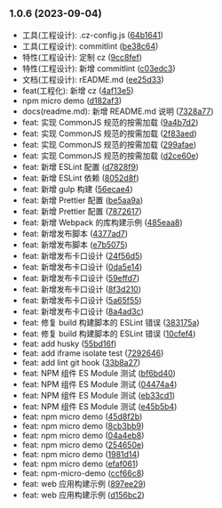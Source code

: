 ## <small>1.0.6 (2023-09-04)</small>

* 工具(工程设计): .cz-config.js ([64b1641](https://github.com/ziyi2/micro-framework/commit/64b1641))
* 工具(工程设计): commitlint ([be38c64](https://github.com/ziyi2/micro-framework/commit/be38c64))
* 特性(工程设计): 定制 cz ([9cc8fef](https://github.com/ziyi2/micro-framework/commit/9cc8fef))
* 特性(工程设计): 新增  commitlint ([c03edc3](https://github.com/ziyi2/micro-framework/commit/c03edc3))
* 文档(工程设计): rEADME.md ([ee25d33](https://github.com/ziyi2/micro-framework/commit/ee25d33))
* feat(工程化): 新增 cz ([4af13e5](https://github.com/ziyi2/micro-framework/commit/4af13e5))
* npm micro demo ([d182af3](https://github.com/ziyi2/micro-framework/commit/d182af3))
* docs(readme.md): 新增 README.md 说明 ([7328a77](https://github.com/ziyi2/micro-framework/commit/7328a77))
* feat: 实现 CommonJS 规范的按需加载 ([9a4b7d2](https://github.com/ziyi2/micro-framework/commit/9a4b7d2))
* feat: 实现 CommonJS 规范的按需加载 ([2f83aed](https://github.com/ziyi2/micro-framework/commit/2f83aed))
* feat: 实现 CommonJS 规范的按需加载 ([299afae](https://github.com/ziyi2/micro-framework/commit/299afae))
* feat: 实现 CommonJS 规范的按需加载 ([d2ce60e](https://github.com/ziyi2/micro-framework/commit/d2ce60e))
* feat: 新增 ESLint 配置 ([d7828f9](https://github.com/ziyi2/micro-framework/commit/d7828f9))
* feat: 新增 ESLint 依赖 ([8052d8f](https://github.com/ziyi2/micro-framework/commit/8052d8f))
* feat: 新增 gulp 构建 ([56ecae4](https://github.com/ziyi2/micro-framework/commit/56ecae4))
* feat: 新增 Prettier 配置 ([be5aa9a](https://github.com/ziyi2/micro-framework/commit/be5aa9a))
* feat: 新增 Prettier 配置 ([7872617](https://github.com/ziyi2/micro-framework/commit/7872617))
* feat: 新增 Webpack 的库构建示例 ([485eaa8](https://github.com/ziyi2/micro-framework/commit/485eaa8))
* feat: 新增发布脚本 ([4377ad7](https://github.com/ziyi2/micro-framework/commit/4377ad7))
* feat: 新增发布脚本 ([e7b5075](https://github.com/ziyi2/micro-framework/commit/e7b5075))
* feat: 新增发布卡口设计 ([24f56d5](https://github.com/ziyi2/micro-framework/commit/24f56d5))
* feat: 新增发布卡口设计 ([0da5e14](https://github.com/ziyi2/micro-framework/commit/0da5e14))
* feat: 新增发布卡口设计 ([59effd7](https://github.com/ziyi2/micro-framework/commit/59effd7))
* feat: 新增发布卡口设计 ([8f3d210](https://github.com/ziyi2/micro-framework/commit/8f3d210))
* feat: 新增发布卡口设计 ([5a65f55](https://github.com/ziyi2/micro-framework/commit/5a65f55))
* feat: 新增发布卡口设计 ([8a4ad3c](https://github.com/ziyi2/micro-framework/commit/8a4ad3c))
* feat: 修复 build 构建脚本的 ESLint 错误 ([383175a](https://github.com/ziyi2/micro-framework/commit/383175a))
* feat: 修复 build 构建脚本的 ESLint 错误 ([10cfef4](https://github.com/ziyi2/micro-framework/commit/10cfef4))
* feat: add husky ([55bd16f](https://github.com/ziyi2/micro-framework/commit/55bd16f))
* feat: add iframe isolate test ([7292646](https://github.com/ziyi2/micro-framework/commit/7292646))
* feat: add lint git hook ([33b8a27](https://github.com/ziyi2/micro-framework/commit/33b8a27))
* feat: NPM 组件 ES Module 测试 ([bf6bd40](https://github.com/ziyi2/micro-framework/commit/bf6bd40))
* feat: NPM 组件 ES Module 测试 ([04474a4](https://github.com/ziyi2/micro-framework/commit/04474a4))
* feat: NPM 组件 ES Module 测试 ([eb33cd1](https://github.com/ziyi2/micro-framework/commit/eb33cd1))
* feat: NPM 组件 ES Module 测试 ([e45b5b4](https://github.com/ziyi2/micro-framework/commit/e45b5b4))
* feat: npm micro demo ([45d8f2b](https://github.com/ziyi2/micro-framework/commit/45d8f2b))
* feat: npm micro demo ([8cb3bb9](https://github.com/ziyi2/micro-framework/commit/8cb3bb9))
* feat: npm micro demo ([04a4eb8](https://github.com/ziyi2/micro-framework/commit/04a4eb8))
* feat: npm micro demo ([254650e](https://github.com/ziyi2/micro-framework/commit/254650e))
* feat: npm micro demo ([1981d14](https://github.com/ziyi2/micro-framework/commit/1981d14))
* feat: npm micro demo ([efaf061](https://github.com/ziyi2/micro-framework/commit/efaf061))
* feat: npm-micro-demo ([ccf66c8](https://github.com/ziyi2/micro-framework/commit/ccf66c8))
* feat: web 应用构建示例 ([897ee29](https://github.com/ziyi2/micro-framework/commit/897ee29))
* feat: web 应用构建示例 ([d156bc2](https://github.com/ziyi2/micro-framework/commit/d156bc2))



